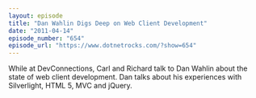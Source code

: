 ```yaml
---
layout: episode
title: "Dan Wahlin Digs Deep on Web Client Development"
date: "2011-04-14"
episode_number: "654"
episode_url: "https://www.dotnetrocks.com/?show=654"
---
```


While at DevConnections, Carl and Richard talk to Dan Wahlin about the state of web client development. Dan talks about his experiences with Silverlight, HTML 5, MVC and jQuery.
